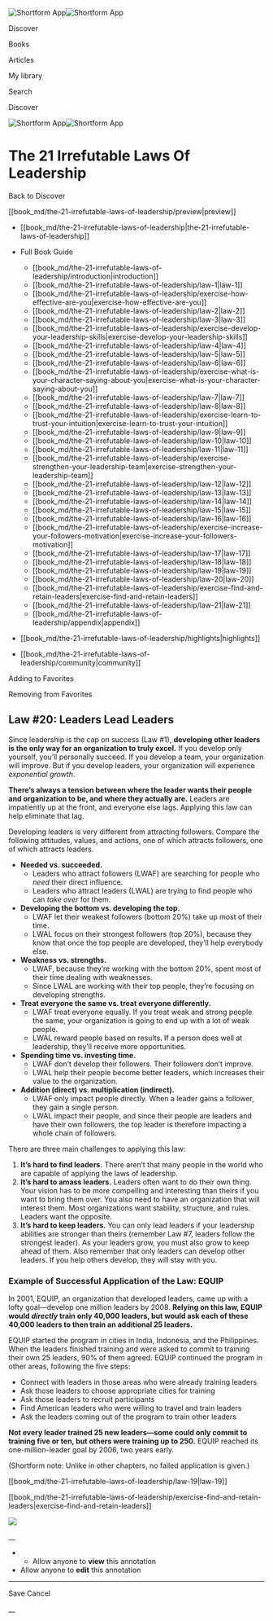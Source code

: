 ![Shortform App](/img/logo.36a2399e.svg)![Shortform App](/img/logo-dark.70c1b072.svg)

Discover

Books

Articles

My library

Search

Discover

![Shortform App](/img/logo.36a2399e.svg)![Shortform App](/img/logo-dark.70c1b072.svg)

# The 21 Irrefutable Laws Of Leadership

Back to Discover

[[book_md/the-21-irrefutable-laws-of-leadership/preview|preview]]

  * [[book_md/the-21-irrefutable-laws-of-leadership|the-21-irrefutable-laws-of-leadership]]
  * Full Book Guide

    * [[book_md/the-21-irrefutable-laws-of-leadership/introduction|introduction]]
    * [[book_md/the-21-irrefutable-laws-of-leadership/law-1|law-1]]
    * [[book_md/the-21-irrefutable-laws-of-leadership/exercise-how-effective-are-you|exercise-how-effective-are-you]]
    * [[book_md/the-21-irrefutable-laws-of-leadership/law-2|law-2]]
    * [[book_md/the-21-irrefutable-laws-of-leadership/law-3|law-3]]
    * [[book_md/the-21-irrefutable-laws-of-leadership/exercise-develop-your-leadership-skills|exercise-develop-your-leadership-skills]]
    * [[book_md/the-21-irrefutable-laws-of-leadership/law-4|law-4]]
    * [[book_md/the-21-irrefutable-laws-of-leadership/law-5|law-5]]
    * [[book_md/the-21-irrefutable-laws-of-leadership/law-6|law-6]]
    * [[book_md/the-21-irrefutable-laws-of-leadership/exercise-what-is-your-character-saying-about-you|exercise-what-is-your-character-saying-about-you]]
    * [[book_md/the-21-irrefutable-laws-of-leadership/law-7|law-7]]
    * [[book_md/the-21-irrefutable-laws-of-leadership/law-8|law-8]]
    * [[book_md/the-21-irrefutable-laws-of-leadership/exercise-learn-to-trust-your-intuition|exercise-learn-to-trust-your-intuition]]
    * [[book_md/the-21-irrefutable-laws-of-leadership/law-9|law-9]]
    * [[book_md/the-21-irrefutable-laws-of-leadership/law-10|law-10]]
    * [[book_md/the-21-irrefutable-laws-of-leadership/law-11|law-11]]
    * [[book_md/the-21-irrefutable-laws-of-leadership/exercise-strengthen-your-leadership-team|exercise-strengthen-your-leadership-team]]
    * [[book_md/the-21-irrefutable-laws-of-leadership/law-12|law-12]]
    * [[book_md/the-21-irrefutable-laws-of-leadership/law-13|law-13]]
    * [[book_md/the-21-irrefutable-laws-of-leadership/law-14|law-14]]
    * [[book_md/the-21-irrefutable-laws-of-leadership/law-15|law-15]]
    * [[book_md/the-21-irrefutable-laws-of-leadership/law-16|law-16]]
    * [[book_md/the-21-irrefutable-laws-of-leadership/exercise-increase-your-followers-motivation|exercise-increase-your-followers-motivation]]
    * [[book_md/the-21-irrefutable-laws-of-leadership/law-17|law-17]]
    * [[book_md/the-21-irrefutable-laws-of-leadership/law-18|law-18]]
    * [[book_md/the-21-irrefutable-laws-of-leadership/law-19|law-19]]
    * [[book_md/the-21-irrefutable-laws-of-leadership/law-20|law-20]]
    * [[book_md/the-21-irrefutable-laws-of-leadership/exercise-find-and-retain-leaders|exercise-find-and-retain-leaders]]
    * [[book_md/the-21-irrefutable-laws-of-leadership/law-21|law-21]]
    * [[book_md/the-21-irrefutable-laws-of-leadership/appendix|appendix]]
  * [[book_md/the-21-irrefutable-laws-of-leadership/highlights|highlights]]
  * [[book_md/the-21-irrefutable-laws-of-leadership/community|community]]



Adding to Favorites 

Removing from Favorites 

## Law #20: Leaders Lead Leaders

Since leadership is the cap on success (Law #1), **developing other leaders is the only way for an organization to truly excel.** If you develop only yourself, you’ll personally succeed. If you develop a team, your organization will improve. But if you develop leaders, your organization will experience _exponential growth_.

**There’s always a tension between where the leader wants their people and organization to be, and where they actually are.** Leaders are impatiently up at the front, and everyone else lags. Applying this law can help eliminate that lag.

Developing leaders is very different from attracting followers. Compare the following attitudes, values, and actions, one of which attracts followers, one of which attracts leaders.

  * **Needed vs. succeeded.**
    * Leaders who attract followers (LWAF) are searching for people who _need_ their direct influence.
    * Leaders who attract leaders (LWAL) are trying to find people who can _take over_ for them.
  * **Developing the bottom vs. developing the top.**
    * LWAF let their weakest followers (bottom 20%) take up most of their time.
    * LWAL focus on their strongest followers (top 20%), because they know that once the top people are developed, they’ll help everybody else.
  * **Weakness vs. strengths.**
    * LWAF, because they’re working with the bottom 20%, spent most of their time dealing with weaknesses.
    * Since LWAL are working with their top people, they’re focusing on developing strengths.
  * **Treat everyone the same vs. treat everyone differently.**
    * LWAF treat everyone equally. If you treat weak and strong people the same, your organization is going to end up with a lot of weak people.
    * LWAL reward people based on results. If a person does well at leadership, they’ll receive more opportunities.
  * **Spending time vs. investing time.**
    * LWAF don’t develop their followers. Their followers don’t improve.
    * LWAL help their people become better leaders, which increases their value to the organization.
  * **Addition (direct) vs. multiplication (indirect).**
    * LWAF only impact people directly. When a leader gains a follower, they gain a single person.
    * LWAL impact their people, and since their people are leaders and have their own followers, the top leader is therefore impacting a whole chain of followers.



There are three main challenges to applying this law:

  1. **It’s hard to find leaders.** There aren’t that many people in the world who are capable of applying the laws of leadership.
  2. **It’s hard to amass leaders.** Leaders often want to do their own thing. Your vision has to be more compelling and interesting than theirs if you want to bring them over. You also need to have an organization that will interest them. Most organizations want stability, structure, and rules. Leaders want the opposite.
  3. **It’s hard to keep leaders.** You can only lead leaders if your leadership abilities are stronger than theirs (remember Law #7, leaders follow the strongest leader). As your leaders grow, you must also grow to keep ahead of them. Also remember that only leaders can develop other leaders. If you help others develop, they will stay with you.



### Example of Successful Application of the Law: EQUIP

In 2001, EQUIP, an organization that developed leaders, came up with a lofty goal—develop one million leaders by 2008. **Relying on this law, EQUIP would _directly_ train only 40,000 leaders, but would ask each of these 40,000 leaders to then train an additional 25 leaders.**

EQUIP started the program in cities in India, Indonesia, and the Philippines. When the leaders finished training and were asked to commit to training their own 25 leaders, 90% of them agreed. EQUIP continued the program in other areas, following the five steps:

  * Connect with leaders in those areas who were already training leaders
  * Ask those leaders to choose appropriate cities for training
  * Ask those leaders to recruit participants
  * Find American leaders who were willing to travel and train leaders
  * Ask the leaders coming out of the program to train other leaders



**Not every leader trained 25 new leaders—some could only commit to training five or ten, but others were training up to 250.** EQUIP reached its one-million-leader goal by 2006, two years early.

(Shortform note: Unlike in other chapters, no failed application is given.)

[[book_md/the-21-irrefutable-laws-of-leadership/law-19|law-19]]

[[book_md/the-21-irrefutable-laws-of-leadership/exercise-find-and-retain-leaders|exercise-find-and-retain-leaders]]

![](https://bat.bing.com/action/0?ti=56018282&Ver=2&mid=896362d9-5f00-4f41-8c65-c57e7d59bb36&sid=f30c5e70639211ee87d33f0876d93783&vid=f30c9700639211eeb3a75d830392c94f&vids=0&msclkid=N&pi=0&lg=en-US&sw=800&sh=600&sc=24&nwd=1&tl=Shortform%20%7C%20Book&p=https%3A%2F%2Fwww.shortform.com%2Fapp%2Fbook%2Fthe-21-irrefutable-laws-of-leadership%2Flaw-20&r=&lt=332&evt=pageLoad&sv=1&rn=112943)

__

  *   * Allow anyone to **view** this annotation
  * Allow anyone to **edit** this annotation



* * *

Save Cancel

__



